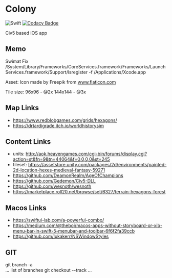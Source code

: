 # Colony

![Swift](https://github.com/mrommel/Colony/workflows/Swift/badge.svg) [![Codacy Badge](https://app.codacy.com/project/badge/Grade/250267c7467d403c9a3c1c0b4af7271f)](https://www.codacy.com/gh/mrommel/Colony/dashboard?utm_source=github.com&amp;utm_medium=referral&amp;utm_content=mrommel/Colony&amp;utm_campaign=Badge_Grade)

Civ5 based iOS app

## Memo

Swimat Fix
/System/Library/Frameworks/CoreServices.framework/Frameworks/LaunchServices.framework/Support/lsregister -f /Applications/Xcode.app

Asset:
Icon made by Freepik from www.flaticon.com

Tile size:
96x96 - @2x
144x144 - @3x

## Map Links
- https://www.redblobgames.com/grids/hexagons/
- https://drtardigrade.itch.io/worldhistorysim

## Content Links
- units: http://aok.heavengames.com/cgi-bin/forums/display.cgi?action=st&fn=9&tn=44064&f=0,0,0,0&st=245
- tileset: https://assetstore.unity.com/packages/2d/environments/painted-2d-location-hexes-medieval-fantasy-59271
- https://github.com/DeamonRealm/AgeOfChampions
- https://github.com/Gedemon/Civ5-DLL
- https://github.com/wesnoth/wesnoth
- https://marketplace.roll20.net/browse/set/6327/terrain-hexagons-forest

## Macos Links
- https://swiftui-lab.com/a-powerful-combo/
- https://medium.com/@theboi/macos-apps-without-storyboard-or-xib-menu-bar-in-swift-5-menubar-and-toolbar-6f6f2fa39ccb
- https://github.com/lukakerr/NSWindowStyles

## GIT

git branch -a    
... list of branches
git checkout --track ...
